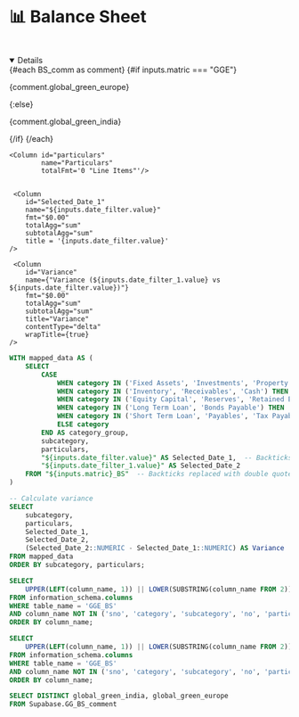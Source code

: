 
<div style="position: relative; margin-bottom: 40px;">  
    <h1 style="font-weight: bold; font-size: 30px; margin: 0;">📊 Balance Sheet</h1>
</div>

<center>
<Dropdown data={date_filter} name=date_filter value=date_filter title="Date" defaultValue="Apr-21">
    <DropdownOption value="Apr-21" valueLabel="Apr-21" />
</Dropdown>

<Dropdown data={date_filter_1} name=date_filter_1 value=date_filter_1 title="Date" defaultValue="Apr-21">
    <DropdownOption value="Apr-21" valueLabel="Apr-21" />
</Dropdown>


</center>

<ButtonGroup name="matric" display="tabs">
    <ButtonGroupItem valueLabel="Global Green India" value="GGCL" default />
    <ButtonGroupItem valueLabel="Global Green Europe" value="GGE" />
</ButtonGroup>

<div class="bg-gray-800 text-white p-6 shadow-lg rounded-lg mb-10">
    <!-- Display Comments Dynamically -->
    <Details title='Balance Sheet Commentary' open = true>
        {#each BS_comm as comment}
            {#if inputs.matric === "GGE"}  <!-- Match with ButtonGroupItem value -->
                <p class="text-gray-300 text-lg">{comment.global_green_europe}</p>
            {:else}
                <p class="text-gray-300 text-lg">{comment.global_green_india}</p>
            {/if}
        {/each}
    </Details>
</div>

<DataTable 
    data={subcategories} 
    groupBy="subcategory" 
    subtotals=true 
    totalRow=true
    groupsOpen=false
    totalLabel="Total"
    rowshadowing={true}
    headerFontColor=Bold
    headerColor=#FFD700
    totalRowColor=#FFCBA4
    title = "Values are in Million USD">

   <Column id="subcategory" 
        name="Sub-Category"  
        totalFmt="Total" 
        totalAgg="Total"
        subtotalFmt='@value' />
         

    
    <Column id="particulars" 
            name="Particulars" 
            totalFmt='0 "Line Items"'/>

    
     <Column 
        id="Selected_Date_1"
        name="${inputs.date_filter.value}"
        fmt="$0.00" 
        totalAgg="sum" 
        subtotalAgg="sum"
        title = '{inputs.date_filter.value}'
    />
            
   <Column 
        id="Selected_Date_2"
        name="${inputs.date_filter_1.value}" 
        fmt="$0.00" 
        totalAgg="sum" 
        subtotalAgg="sum"
        title = '{inputs.date_filter_1.value}'
    />

     <Column 
        id="Variance" 
        name={"Variance (${inputs.date_filter_1.value} vs ${inputs.date_filter.value})"} 
        fmt="$0.00" 
        totalAgg="sum" 
        subtotalAgg="sum"
        title="Variance"
        contentType="delta"
        wrapTitle={true}
    />      

</DataTable>




```sql subcategories
WITH mapped_data AS (
    SELECT 
        CASE 
            WHEN category IN ('Fixed Assets', 'Investments', 'Property') THEN 'Non Current Assets'
            WHEN category IN ('Inventory', 'Receivables', 'Cash') THEN 'Current Assets'
            WHEN category IN ('Equity Capital', 'Reserves', 'Retained Earnings') THEN 'Shareholder''s Funds'
            WHEN category IN ('Long Term Loan', 'Bonds Payable') THEN 'Non Current Liabilities'
            WHEN category IN ('Short Term Loan', 'Payables', 'Tax Payable') THEN 'Current Liabilities'
            ELSE category  
        END AS category_group,
        subcategory,  
        particulars,
        "${inputs.date_filter.value}" AS Selected_Date_1,  -- Backticks replaced with double quotes
        "${inputs.date_filter_1.value}" AS Selected_Date_2
    FROM "${inputs.matric}_BS"  -- Backticks replaced with double quotes
)

-- Calculate variance
SELECT 
    subcategory,  
    particulars,
    Selected_Date_1,
    Selected_Date_2,
    (Selected_Date_2::NUMERIC - Selected_Date_1::NUMERIC) AS Variance
FROM mapped_data
ORDER BY subcategory, particulars;
```

```sql date_filter
SELECT 
    UPPER(LEFT(column_name, 1)) || LOWER(SUBSTRING(column_name FROM 2)) AS date_filter
FROM information_schema.columns
WHERE table_name = 'GGE_BS'  
AND column_name NOT IN ('sno', 'category', 'subcategory', 'no', 'particulars')
ORDER BY column_name;
```

```sql date_filter_1
SELECT 
    UPPER(LEFT(column_name, 1)) || LOWER(SUBSTRING(column_name FROM 2)) AS date_filter_1
FROM information_schema.columns
WHERE table_name = 'GGE_BS'  
AND column_name NOT IN ('sno', 'category', 'subcategory', 'no', 'particulars')
ORDER BY column_name;
```


```sql BS_comm
SELECT DISTINCT global_green_india, global_green_europe 
FROM Supabase.GG_BS_comment 
```


